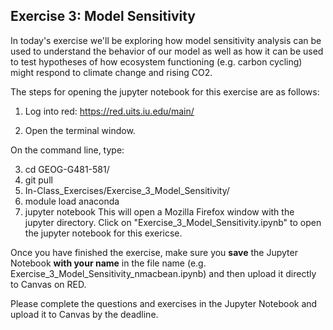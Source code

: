 ## Exercise 3: Model Sensitivity

In today's exercise we'll be exploring how model sensitivity analysis can be used to understand the behavior of our model as well as how it can be used to test hypotheses of how ecosystem functioning (e.g. carbon cycling) might respond to climate change and rising CO2.

The steps for opening the jupyter notebook for this exercise are as follows:

1. Log into red: https://red.uits.iu.edu/main/

2. Open the terminal window.

On the command line, type:

3. cd GEOG-G481-581/
4. git pull
5. In-Class_Exercises/Exercise_3_Model_Sensitivity/
6. module load anaconda
7. jupyter notebook
This will open a Mozilla Firefox window with the jupyter directory. Click on "Exercise_3_Model_Sensitivity.ipynb" to open the jupyter notebook for this exericse.

Once you have finished the exercise, make sure you **save** the Jupyter Notebook **with your name** in the file name (e.g. Exercise_3_Model_Sensitivity_nmacbean.ipynb) and then upload it directly to Canvas on RED.

Please complete the questions and exercises in the Jupyter Notebook and upload it to Canvas by the deadline.
